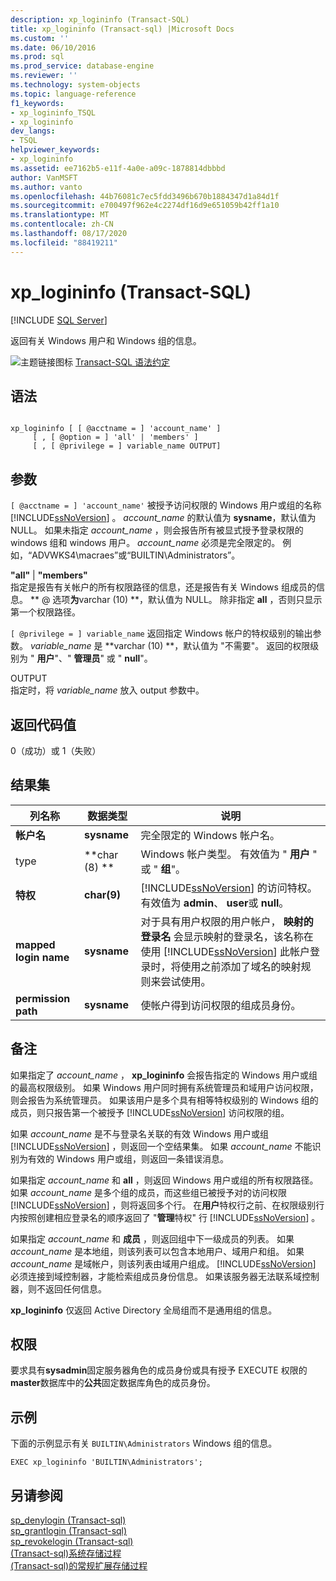 ```yaml
---
description: xp_logininfo (Transact-SQL)
title: xp_logininfo (Transact-sql) |Microsoft Docs
ms.custom: ''
ms.date: 06/10/2016
ms.prod: sql
ms.prod_service: database-engine
ms.reviewer: ''
ms.technology: system-objects
ms.topic: language-reference
f1_keywords:
- xp_logininfo_TSQL
- xp_logininfo
dev_langs:
- TSQL
helpviewer_keywords:
- xp_logininfo
ms.assetid: ee7162b5-e11f-4a0e-a09c-1878814dbbbd
author: VanMSFT
ms.author: vanto
ms.openlocfilehash: 44b76081c7ec5fdd3496b670b1884347d1a84d1f
ms.sourcegitcommit: e700497f962e4c2274df16d9e651059b42ff1a10
ms.translationtype: MT
ms.contentlocale: zh-CN
ms.lasthandoff: 08/17/2020
ms.locfileid: "88419211"
---
```

# <a name="xp_logininfo-transact-sql"></a>xp_logininfo (Transact-SQL)
[!INCLUDE [SQL Server](../../includes/applies-to-version/sqlserver.md)]

  返回有关 Windows 用户和 Windows 组的信息。  
  
 ![主题链接图标](../../database-engine/configure-windows/media/topic-link.gif "“主题链接”图标") [Transact-SQL 语法约定](../../t-sql/language-elements/transact-sql-syntax-conventions-transact-sql.md)  
  
## <a name="syntax"></a>语法  
  
```  
  
xp_logininfo [ [ @acctname = ] 'account_name' ]   
     [ , [ @option = ] 'all' | 'members' ]   
     [ , [ @privilege = ] variable_name OUTPUT]  
```  
  
## <a name="arguments"></a>参数  
`[ @acctname = ] 'account_name'` 被授予访问权限的 Windows 用户或组的名称 [!INCLUDE[ssNoVersion](../../includes/ssnoversion-md.md)] 。 *account_name* 的默认值为 **sysname**，默认值为 NULL。 如果未指定 *account_name* ，则会报告所有被显式授予登录权限的 windows 组和 windows 用户。 *account_name* 必须是完全限定的。 例如，“ADVWKS4\macraes”或“BUILTIN\Administrators”。  
  
 **"all"**  | **"members"**  
 指定是报告有关帐户的所有权限路径的信息，还是报告有关 Windows 组成员的信息。 ** \@ 选项**为**varchar (10) **，默认值为 NULL。 除非指定 **all** ，否则只显示第一个权限路径。  
  
`[ @privilege = ] variable_name` 返回指定 Windows 帐户的特权级别的输出参数。 *variable_name* 是 **varchar (10) **，默认值为 "不需要"。 返回的权限级别为 " **用户**"、" **管理员**" 或 " **null**"。  
  
 OUTPUT  
 指定时，将 *variable_name* 放入 output 参数中。  
  
## <a name="return-code-values"></a>返回代码值  
 0（成功）或 1（失败）  
  
## <a name="result-sets"></a>结果集  
  
|列名称|数据类型|说明|  
|-----------------|---------------|-----------------|  
|**帐户名**|**sysname**|完全限定的 Windows 帐户名。|  
|type|**char (8) **|Windows 帐户类型。 有效值为 " **用户** " 或 " **组**"。|  
|**特权**|**char(9)**|[!INCLUDE[ssNoVersion](../../includes/ssnoversion-md.md)] 的访问特权。 有效值为 **admin**、 **user**或 **null**。|  
|**mapped login name**|**sysname**|对于具有用户权限的用户帐户， **映射的登录名** 会显示映射的登录名，该名称在使用 [!INCLUDE[ssNoVersion](../../includes/ssnoversion-md.md)] 此帐户登录时，将使用之前添加了域名的映射规则来尝试使用。|  
|**permission path**|**sysname**|使帐户得到访问权限的组成员身份。|  
  
## <a name="remarks"></a>备注  
 如果指定了 *account_name* ， **xp_logininfo** 会报告指定的 Windows 用户或组的最高权限级别。 如果 Windows 用户同时拥有系统管理员和域用户访问权限，则会报告为系统管理员。 如果该用户是多个具有相等特权级别的 Windows 组的成员，则只报告第一个被授予 [!INCLUDE[ssNoVersion](../../includes/ssnoversion-md.md)] 访问权限的组。  
  
 如果 *account_name* 是不与登录名关联的有效 Windows 用户或组 [!INCLUDE[ssNoVersion](../../includes/ssnoversion-md.md)] ，则返回一个空结果集。 如果 *account_name* 不能识别为有效的 Windows 用户或组，则返回一条错误消息。  
  
 如果指定 *account_name* 和 **all** ，则返回 Windows 用户或组的所有权限路径。 如果 *account_name* 是多个组的成员，而这些组已被授予对的访问权限 [!INCLUDE[ssNoVersion](../../includes/ssnoversion-md.md)] ，则将返回多个行。 在**用户**特权行之前、在权限级别行内按照创建相应登录名的顺序返回了 "**管理**特权" 行 [!INCLUDE[ssNoVersion](../../includes/ssnoversion-md.md)] 。  
  
 如果指定 *account_name* 和 **成员** ，则返回组中下一级成员的列表。 如果 *account_name* 是本地组，则该列表可以包含本地用户、域用户和组。 如果 *account_name* 是域帐户，则该列表由域用户组成。 [!INCLUDE[ssNoVersion](../../includes/ssnoversion-md.md)] 必须连接到域控制器，才能检索组成员身份信息。 如果该服务器无法联系域控制器，则不返回任何信息。  
  
 **xp_logininfo** 仅返回 Active Directory 全局组而不是通用组的信息。  
  
## <a name="permissions"></a>权限  
 要求具有**sysadmin**固定服务器角色的成员身份或具有授予 EXECUTE 权限的**master**数据库中的**公共**固定数据库角色的成员身份。  
  
## <a name="examples"></a>示例  
 下面的示例显示有关 `BUILTIN\Administrators` Windows 组的信息。  
  
```  
EXEC xp_logininfo 'BUILTIN\Administrators';  
```  
  
## <a name="see-also"></a>另请参阅  
 [sp_denylogin &#40;Transact-sql&#41;](../../relational-databases/system-stored-procedures/sp-denylogin-transact-sql.md)   
 [sp_grantlogin &#40;Transact-sql&#41;](../../relational-databases/system-stored-procedures/sp-grantlogin-transact-sql.md)   
 [sp_revokelogin &#40;Transact-sql&#41;](../../relational-databases/system-stored-procedures/sp-revokelogin-transact-sql.md)   
 [&#40;Transact-sql&#41;系统存储过程 ](../../relational-databases/system-stored-procedures/system-stored-procedures-transact-sql.md)   
 [&#40;Transact-sql&#41;的常规扩展存储过程 ](../../relational-databases/system-stored-procedures/general-extended-stored-procedures-transact-sql.md)  
  
  
